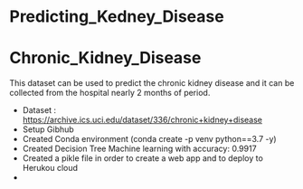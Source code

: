 # Predicting_Kedney_Disease

# Chronic_Kidney_Disease
This dataset can be used to predict the chronic kidney disease and it can be collected from the hospital nearly 2 months of period.
- Dataset : https://archive.ics.uci.edu/dataset/336/chronic+kidney+disease
- Setup Gibhub
- Created Conda environment (conda create -p venv python==3.7 -y)
- Created Decision Tree Machine learning with accuracy: 0.9917
- Created a pikle file in order to create a web app and to deploy to Herukou cloud
- 